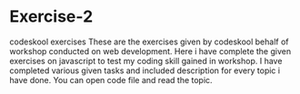# Exercise-2
codeskool exercises 
These are the exercises given by codeskool behalf of workshop conducted on web development.
Here i have complete the given exercises on javascript to test my coding skill gained in workshop. I have completed various given tasks and included description for every topic i have done. You can open code file and read the topic. 
